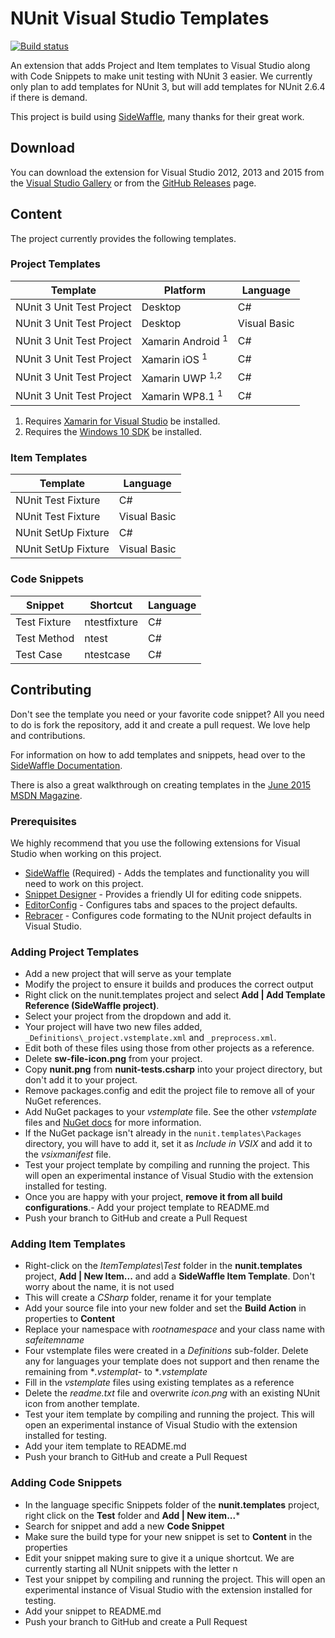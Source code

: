 # NUnit Visual Studio Templates

[![Build status](https://ci.appveyor.com/api/projects/status/lx7icpyp4g0m0223/branch/master?svg=true)](https://ci.appveyor.com/project/CharliePoole/nunit-templates/branch/master)

An extension that adds Project and Item templates to Visual Studio
along with Code Snippets to make unit testing with NUnit 3 easier. 
We currently only plan to add templates for NUnit 3, but will add 
templates for NUnit 2.6.4 if there is demand.

This project is build using [SideWaffle](http://sidewaffle.com/), many
thanks for their great work.

## Download

You can download the extension for Visual Studio 2012, 2013 and 2015 from the [Visual Studio Gallery](https://visualstudiogallery.msdn.microsoft.com/6cd55f79-4936-49e7-b81d-c40fcd81abc7)
or from the [GitHub Releases](https://github.com/nunit/nunit.templates/releases) page.

## Content

The project currently provides the following templates.

### Project Templates

| Template                     | Platform                     | Language     |
|------------------------------|------------------------------|--------------|
| NUnit 3 Unit Test Project    | Desktop                      | C#           |
| NUnit 3 Unit Test Project    | Desktop                      | Visual Basic |
| NUnit 3 Unit Test Project    | Xamarin Android <sup>1</sup> | C#           |
| NUnit 3 Unit Test Project    | Xamarin iOS <sup>1</sup>     | C#           |
| NUnit 3 Unit Test Project    | Xamarin UWP <sup>1,2</sup>   | C#           |
| NUnit 3 Unit Test Project    | Xamarin WP8.1 <sup>1</sup>   | C#           |

1. Requires [Xamarin for Visual Studio](https://xamarin.com/visual-studio) be installed.
2. Requires the [Windows 10 SDK](https://dev.windows.com/en-us/downloads/windows-10-sdk) be installed.

### Item Templates

| Template             | Language      |
|----------------------|---------------|
| NUnit Test Fixture   | C#            |
| NUnit Test Fixture   | Visual Basic  |
| NUnit SetUp Fixture  | C#            |
| NUnit SetUp Fixture  | Visual Basic  |

### Code Snippets

| Snippet         | Shortcut     | Language      |
|-----------------|--------------|---------------|
| Test Fixture    | ntestfixture | C#            |
| Test Method     | ntest        | C#            |
| Test Case       | ntestcase    | C#            |

## Contributing

Don't see the template you need or your favorite code snippet? All you need
to do is fork the repository, add it and create a pull request. We love help
and contributions.

For information on how to add templates and snippets, head over to the
[SideWaffle Documentation](https://github.com/ligershark/side-waffle/wiki).

There is also a great walkthrough on creating templates in the 
[June 2015 MSDN Magazine](https://msdn.microsoft.com/en-us/magazine/mt147242.aspx).

### Prerequisites

We highly recommend that you use the following extensions for Visual Studio when
working on this project.

- [SideWaffle](http://sidewaffle.com/) (Required) - Adds the 
templates and functionality you will need to work on this project.
- [Snippet Designer](https://github.com/mmanela/SnippetDesigner) - Provides a
friendly UI for editing code snippets.
- [EditorConfig](http://editorconfig.org/) - Configures tabs and spaces to the 
project defaults.
- [Rebracer](https://github.com/SLaks/Rebracer) - Configures code formating to 
the NUnit project defaults in Visual Studio.

### Adding Project Templates

- Add a new project that will serve as your template
- Modify the project to ensure it builds and produces the correct output
- Right click on the nunit.templates project and select **Add | Add Template Reference (SideWaffle project)**.
- Select your project from the dropdown and add it.
- Your project will have two new files added, `_Definitions\_project.vstemplate.xml` and `_preprocess.xml`.
- Edit both of these files using those from other projects as a reference.
- Delete **sw-file-icon.png** from your project.
- Copy **nunit.png** from **nunit-tests.csharp** into your project directory, but don't add it to your project.
- Remove packages.config and edit the project file to remove all of your NuGet references.
- Add NuGet packages to your *vstemplate* file. See the other *vstemplate* files and [NuGet docs](http://docs.nuget.org/Create/Packages-in-Visual-Studio-Templates) for more information.
- If the NuGet package isn't already in the `nunit.templates\Packages` directory, you will have to add it, set it as *Include in VSIX* and add it to the *vsixmanifest* file.
- Test your project template by compiling and running the project. This will open an experimental
instance of Visual Studio with the extension installed for testing.
- Once you are happy with your project, **remove it from all build configurations**.- Add your project template to README.md
- Push your branch to GitHub and create a Pull Request

### Adding Item Templates

- Right-click on the *ItemTemplates\Test* folder in the **nunit.templates** project, **Add | New Item...** and add a **SideWaffle Item Template**. Don't worry about the name, it is not used
- This will create a *CSharp* folder, rename it for your template 
- Add your source file into your new folder and set the **Build Action** in properties to **Content**
- Replace your namespace with *$rootnamespace$* and your class name with *$safeitemname$*
- Four vstemplate files were created in a *Definitions* sub-folder. Delete any for languages your template does not support and then rename the remaining from **.vstemplat-* to **.vstemplate*
- Fill in the *vstemplate* files using existing templates as a reference
- Delete the *readme.txt* file and overwrite *icon.png* with an existing NUnit icon from another template.
- Test your item template by compiling and running the project. This will open an experimental
instance of Visual Studio with the extension installed for testing.
- Add your item template to README.md
- Push your branch to GitHub and create a Pull Request

### Adding Code Snippets

- In the language specific Snippets folder of the **nunit.templates** project,
right click on the **Test** folder and **Add | New item...***
- Search for snippet and add a new **Code Snippet**
- Make sure the build type for your new snippet is set to **Content** in the properties
- Edit your snippet making sure to give it a unique shortcut. We are currently starting
all NUnit snippets with the letter n
- Test your snippet by compiling and running the project. This will open an experimental
instance of Visual Studio with the extension installed for testing.
- Add your snippet to README.md
- Push your branch to GitHub and create a Pull Request